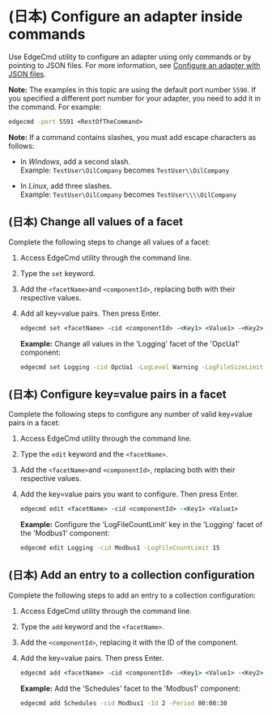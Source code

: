 ﻿---
uid: ConfigureAnAdapterInsideCommands1-1
---

# (日本) Configure an adapter inside commands

Use EdgeCmd utility to configure an adapter using only commands or by pointing to JSON files. For more information, see [Configure an adapter with JSON files](xref:ConfigureAnAdapterWithJsonFiles1-1).

**Note:** The examples in this topic are using the default port number `5590`. If you specified a different port number for your adapter, you need to add it in the command. For example:

```cmd
edgecmd -port 5591 <RestOfTheCommand>
```

**Note:** If a command contains slashes, you must add escape characters as follows:<br>
  - In *Windows*, add a second slash.<br> 
       Example: `TestUser\OilCompany` becomes `TestUser\\OilCompany`

  - In *Linux*, add three slashes.<br>
       Example: `TestUser\OilCompany` becomes `TestUser\\\\OilCompany`

## (日本) Change all values of a facet

Complete the following steps to change all values of a facet:

1. Access EdgeCmd utility through the command line.
2. Type the `set` keyword.
3. Add the `<facetName>`and `<componentId>`, replacing both with their respective values.
4. Add all key=value pairs. Then press Enter.

   ```cmd
   edgecmd set <facetName> -cid <componentId> -<Key1> <Value1> -<Key2> <Value2> -<Key3> <Value3>
   ```

   **Example:** Change all values in the 'Logging' facet of the 'OpcUa1' component:

   ```cmd
   edgecmd set Logging -cid OpcUa1 -LogLevel Warning -LogFileSizeLimitBytes 5000 -LogFileCountLimit 30
   ```

## (日本) Configure key=value pairs in a facet

Complete the following steps to configure any number of valid key=value pairs in a facet:

1. Access EdgeCmd utility through the command line.
2. Type the `edit` keyword and the `<facetName>`.
3. Add the `<facetName>`and `<componentId>`, replacing both with their respective values.
4. Add the key=value pairs you want to configure. Then press Enter.

   ```cmd
   edgecmd edit <facetName> -cid <componentId> -<Key1> <Value1>
   ```

   **Example:** Configure the 'LogFileCountLimit' key in the 'Logging' facet of the 'Modbus1' component:

   ```cmd
   edgecmd edit Logging -cid Modbus1 -LogFileCountLimit 15
   ```

## (日本) Add an entry to a collection configuration

Complete the following steps to add an entry to a collection configuration:

1. Access EdgeCmd utility through the command line.
2. Type the `add` keyword and the `<facetName>`.
3. Add the `<componentId>`, replacing it with the ID of the component.
4. Add the key=value pairs. Then press Enter.

   ```cmd
   edgecmd add <facetName> -cid <componentId> -<Key1> <Value1> -<Key2> <Value2>
   ```

   **Example:** Add the 'Schedules' facet to the 'Modbus1' component:

   ```cmd
   edgecmd add Schedules -cid Modbus1 -Id 2 -Period 00:00:30
   ```
